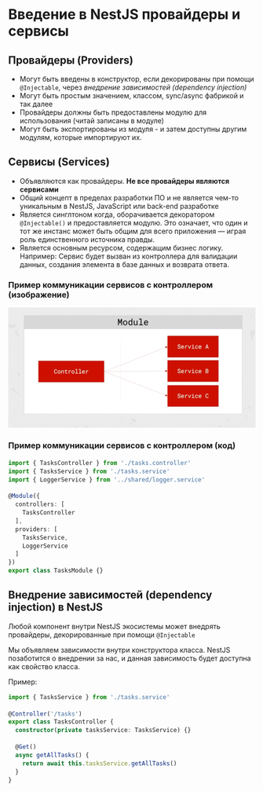 # Введение в NestJS провайдеры и сервисы

## Провайдеры (Providers)

- Могут быть введены в конструктор, если декорированы при помощи `@Injectable`, 
  через *внедрение зависимостей (dependency injection)*
- Могут быть простым значением, классом, sync/async фабрикой и так далее
- Провайдеры должны быть предоставлены модулю для использования (читай записаны в модуле)
- Могут быть экспортированы из модуля - и затем доступны другим модулям, которые импортируют их.

## Сервисы (Services)

- Объявляются как провайдеры. **Не все провайдеры являются сервисами**
- Общий концепт в пределах разработки ПО и не является чем-то уникальным в NestJS, JavaScript или 
back-end разработке
- Является синглтоном когда, оборачивается декоратором `@Injectable()` и предоставляется модулю.
  Это означает, что один и тот же инстанс может быть общим для всего приложения — 
  играя роль единственного источника правды.
- Является основным ресурсом, содержащим бизнес логику. Например: Сервис будет вызван из контроллера для валидации
данных, создания элемента в базе данных и возврата ответа.
  
### Пример коммуникации сервисов с контроллером (изображение)

![Пример коммуникации сервисов с контроллером](./img/1.%20Services%20communication%20with%20controller.png)

### Пример коммуникации сервисов с контроллером (код)

```typescript
import { TasksController } from './tasks.controller'
import { TasksService } from './tasks.service'
import { LoggerService } from '../shared/logger.service'

@Module({
  controllers: [
    TasksController
  ],
  providers: [
    TasksService,
    LoggerService
  ]
})
export class TasksModule {}
```

## Внедрение зависимостей (dependency injection) в NestJS

Любой компонент внутри NestJS экосистемы может внедрять провайдеры, декорированные при помощи 
`@Injectable`

Мы объявляем зависимости внутри конструктора класса. NestJS позаботится о внедрении за нас, и данная
зависимость будет доступна как свойство класса.

Пример:

```typescript
import { TasksService } from './tasks.service'

@Controller('/tasks')
export class TasksController {
  constructor(private tasksService: TasksService) {}
  
  @Get()
  async getAllTasks() {
    return await this.tasksService.getAllTasks()
  }
}
```
